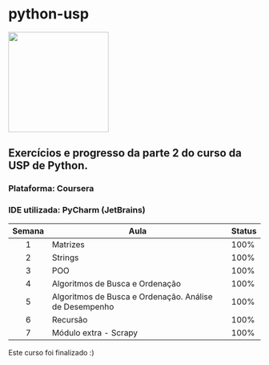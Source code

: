 # python-usp

<img src="http://scs.usp.br/identidadevisual/wp-content/uploads/2013/08/usp-logo-png.png" width="200">

## Exercícios e progresso da parte 2 do curso da USP de Python.

### Plataforma: Coursera

### IDE utilizada:  PyCharm (JetBrains)

| Semana | Aula | Status | 
| :--: | ---------------------------------------------------------------------------------------------------------------------------------------------------------------- | -------------------------------------------------------------------------------------------------------------------------------------------------------- |
|  1   | Matrizes | 100%
|  2   | Strings | 100% 
|  3  | POO | 100%
|  4   | Algoritmos de Busca e Ordenação| 100%
|  5   | Algoritmos de Busca e Ordenação. Análise de Desempenho | 100%
|  6   | Recursão | 100%
|  7   | Módulo extra - Scrapy | 100% 

Este curso foi finalizado :)
